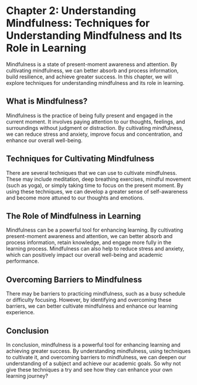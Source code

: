 Chapter 2: Understanding Mindfulness: Techniques for Understanding Mindfulness and Its Role in Learning
=======================================================================================================

Mindfulness is a state of present-moment awareness and attention. By cultivating mindfulness, we can better absorb and process information, build resilience, and achieve greater success. In this chapter, we will explore techniques for understanding mindfulness and its role in learning.

What is Mindfulness?
--------------------

Mindfulness is the practice of being fully present and engaged in the current moment. It involves paying attention to our thoughts, feelings, and surroundings without judgment or distraction. By cultivating mindfulness, we can reduce stress and anxiety, improve focus and concentration, and enhance our overall well-being.

Techniques for Cultivating Mindfulness
--------------------------------------

There are several techniques that we can use to cultivate mindfulness. These may include meditation, deep breathing exercises, mindful movement (such as yoga), or simply taking time to focus on the present moment. By using these techniques, we can develop a greater sense of self-awareness and become more attuned to our thoughts and emotions.

The Role of Mindfulness in Learning
-----------------------------------

Mindfulness can be a powerful tool for enhancing learning. By cultivating present-moment awareness and attention, we can better absorb and process information, retain knowledge, and engage more fully in the learning process. Mindfulness can also help to reduce stress and anxiety, which can positively impact our overall well-being and academic performance.

Overcoming Barriers to Mindfulness
----------------------------------

There may be barriers to practicing mindfulness, such as a busy schedule or difficulty focusing. However, by identifying and overcoming these barriers, we can better cultivate mindfulness and enhance our learning experience.

Conclusion
----------

In conclusion, mindfulness is a powerful tool for enhancing learning and achieving greater success. By understanding mindfulness, using techniques to cultivate it, and overcoming barriers to mindfulness, we can deepen our understanding of a subject and achieve our academic goals. So why not give these techniques a try and see how they can enhance your own learning journey?
